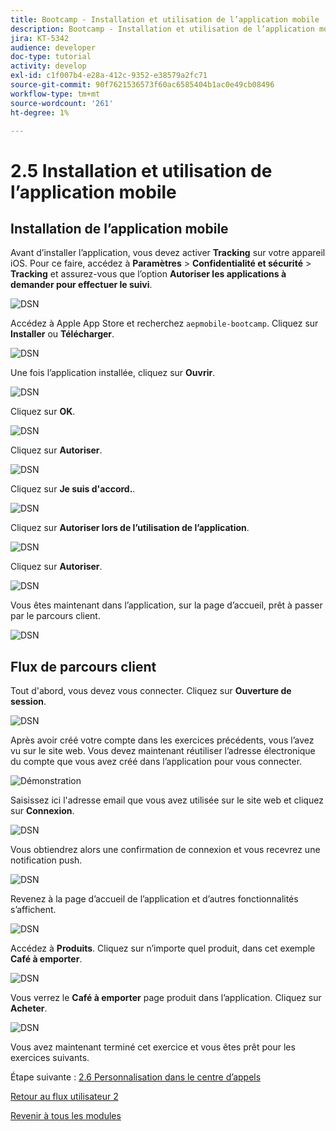 ```yaml
---
title: Bootcamp - Installation et utilisation de l’application mobile
description: Bootcamp - Installation et utilisation de l’application mobile
jira: KT-5342
audience: developer
doc-type: tutorial
activity: develop
exl-id: c1f007b4-e28a-412c-9352-e38579a2fc71
source-git-commit: 90f7621536573f60ac6585404b1ac0e49cb08496
workflow-type: tm+mt
source-wordcount: '261'
ht-degree: 1%

---
```


# 2.5 Installation et utilisation de l’application mobile


## Installation de l’application mobile

Avant d’installer l’application, vous devez activer **Tracking** sur votre appareil iOS. Pour ce faire, accédez à **Paramètres** > **Confidentialité et sécurité** > **Tracking** et assurez-vous que l’option **Autoriser les applications à demander pour effectuer le suivi**.

![DSN](./../uc3/images/app4.png)

Accédez à Apple App Store et recherchez `aepmobile-bootcamp`. Cliquez sur **Installer** ou **Télécharger**.

![DSN](./../uc3/images/app1.png)

Une fois l’application installée, cliquez sur **Ouvrir**.

![DSN](./../uc3/images/app2.png)

Cliquez sur **OK**.

![DSN](./../uc3/images/app9.png)

Cliquez sur **Autoriser**.

![DSN](./../uc3/images/app3.png)

Cliquez sur **Je suis d&#39;accord.**.

![DSN](./../uc3/images/app7.png)

Cliquez sur **Autoriser lors de l’utilisation de l’application**.

![DSN](./../uc3/images/app8.png)

Cliquez sur **Autoriser**.

![DSN](./../uc3/images/app5.png)

Vous êtes maintenant dans l’application, sur la page d’accueil, prêt à passer par le parcours client.

![DSN](./../uc3/images/app12.png)

## Flux de parcours client

Tout d&#39;abord, vous devez vous connecter. Cliquez sur **Ouverture de session**.

![DSN](./../uc3/images/app13.png)

Après avoir créé votre compte dans les exercices précédents, vous l’avez vu sur le site web. Vous devez maintenant réutiliser l’adresse électronique du compte que vous avez créé dans l’application pour vous connecter.

![Démonstration](./../uc3/images/pv1.png)

Saisissez ici l&#39;adresse email que vous avez utilisée sur le site web et cliquez sur **Connexion**.

![DSN](./../uc3/images/app14.png)

Vous obtiendrez alors une confirmation de connexion et vous recevrez une notification push.

![DSN](./../uc3/images/app15.png)

Revenez à la page d’accueil de l’application et d’autres fonctionnalités s’affichent.

![DSN](./../uc3/images/app17.png)

Accédez à **Produits**. Cliquez sur n’importe quel produit, dans cet exemple **Café à emporter**.

![DSN](./images/app19.png)

Vous verrez le **Café à emporter** page produit dans l’application. Cliquez sur **Acheter**.

![DSN](./images/app20.png)

Vous avez maintenant terminé cet exercice et vous êtes prêt pour les exercices suivants.

Étape suivante : [2.6 Personnalisation dans le centre d’appels](./ex6.md)

[Retour au flux utilisateur 2](./uc2.md)

[Revenir à tous les modules](../../overview.md)
